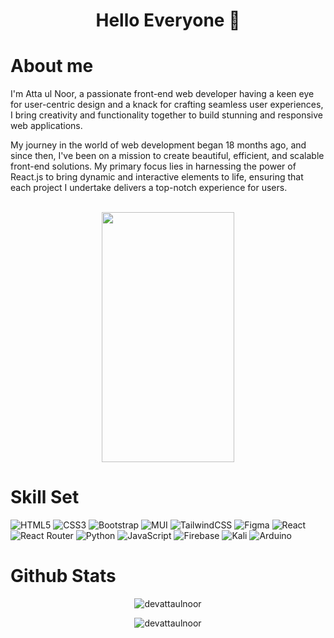 <!-- Intro Tagline Section -->
<h1 align="center">Hello Everyone 👋</h1>

<!-- Intro Info Section -->
<h1>About me</h1>
<p>
  I'm Atta ul Noor, a passionate front-end web developer having a keen eye for user-centric design and a knack for crafting seamless user experiences, I bring creativity and
  functionality together to build stunning and responsive web applications.
  
  My journey in the world of web development began 18 months ago, and since then, I've been on a mission to create beautiful, efficient, and scalable front-end solutions. My
  primary focus lies in harnessing the power of React.js to bring dynamic and interactive elements to life, ensuring that each project I undertake delivers a top-notch
  experience for users.
</p>
<br>

<!-- Gif Section -->
<div align="center">
  <img width="65%" height="400px" src="https://user-images.githubusercontent.com/74038190/212750672-2f3f2b50-c84f-4ed8-a60a-849ae69ff9df.gif" />
</div>

<!-- Languages/Tools Section -->
<h1>Skill Set</h1>

  ![HTML5](https://img.shields.io/badge/html5-%23E34F26.svg?style=for-the-badge&logo=html5&logoColor=white)
  ![CSS3](https://img.shields.io/badge/css3-%231572B6.svg?style=for-the-badge&logo=css3&logoColor=white)
  ![Bootstrap](https://img.shields.io/badge/bootstrap-%238511FA.svg?style=for-the-badge&logo=bootstrap&logoColor=white)
  ![MUI](https://img.shields.io/badge/MUI-%230081CB.svg?style=for-the-badge&logo=mui&logoColor=white)
  ![TailwindCSS](https://img.shields.io/badge/tailwindcss-%2338B2AC.svg?style=for-the-badge&logo=tailwind-css&logoColor=white)
  ![Figma](https://img.shields.io/badge/figma-%23F24E1E.svg?style=for-the-badge&logo=figma&logoColor=white)
  ![React](https://img.shields.io/badge/react-%2320232a.svg?style=for-the-badge&logo=react&logoColor=%2361DAFB)
  ![React Router](https://img.shields.io/badge/React_Router-CA4245?style=for-the-badge&logo=react-router&logoColor=white)
  ![Python](https://img.shields.io/badge/python-3670A0?style=for-the-badge&logo=python&logoColor=ffdd54)
  ![JavaScript](https://img.shields.io/badge/javascript-%23323330.svg?style=for-the-badge&logo=javascript&logoColor=%23F7DF1E)
  ![Firebase](https://img.shields.io/badge/firebase-%23039BE5.svg?style=for-the-badge&logo=firebase)
  ![Kali](https://img.shields.io/badge/Kali-268BEE?style=for-the-badge&logo=kalilinux&logoColor=white)
  ![Arduino](https://img.shields.io/badge/-Arduino-00979D?style=for-the-badge&logo=Arduino&logoColor=white)
<br>

<!-- Github Stats Section -->
<h1>Github Stats</h1>
<p align="center">
  <img src="https://github-readme-stats.vercel.app/api/top-langs?username=devattaulnoor&show_icons=true&theme=dark&locale=en&layout=compact" alt="devattaulnoor" />
</p>
<p align="center">
  <img src="https://github-readme-streak-stats.herokuapp.com/?user=devattaulnoor&theme=dark" alt="devattaulnoor" />
</p>
